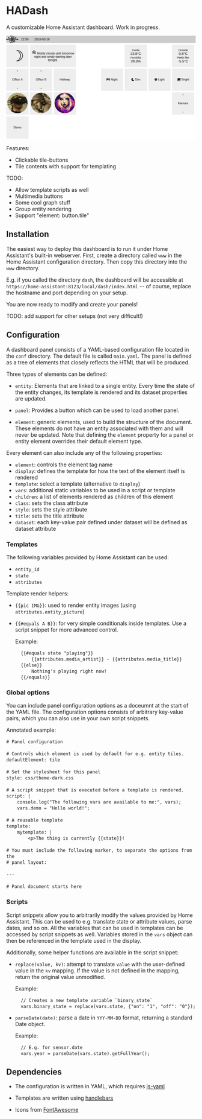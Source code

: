 # HADash

A customizable Home Assistant dashboard.
Work in progress.

![Screenshot](https://raw.githubusercontent.com/Bun/dash/assets/screenshots/simple-theme.png)

Features:

* Clickable tile-buttons
* Tile contents with support for templating

TODO:

* Allow template scripts as well
* Multimedia buttons
* Some cool graph stuff
* Group entity rendering
* Support "element: button.tile"


## Installation

The easiest way to deploy this dashboard is to run it under Home Assistant's
built-in webserver.
First, create a directory called `www` in the Home Assistant configuration
directory.
Then copy this directory into the `www` directory.

E.g. if you called the directory `dash`, the dashboard will be accessible
at `https://home-assistant:8123/local/dash/index.html` -- of course, replace
the hostname and port depending on your setup.

You are now ready to modify and create your panels!

TODO: add support for other setups (not very difficult!)


## Configuration

A dashboard panel consists of a YAML-based configuration file located in the
`conf` directory. The default file is called `main.yaml`.
The panel is defined as a tree of elements that closely reflects the HTML
that will be produced.

Three types of elements can be defined:

* `entity`: Elements that are linked to a single entity. Every time the state
  of the entity changes, its template is rendered and its dataset properties
  are updated.

* `panel`: Provides a button which can be used to load another panel.

* `element`: generic elements, used to build the structure of the document.
  These elements do not have an entity associated with them and will never be
  updated.
  Note that defining the `element` property for a panel or entity element
  overrides their default element type.

Every element can also include any of the following properties:

* `element`: controls the element tag name
* `display`: defines the template for how the text of the element itself is
  rendered
* `template`: select a template (alternative to `display`)
* `vars`: additional static variables to be used in a script or template
* `children`: a list of elements rendered as children of this element
* `class`: sets the class attribute
* `style`: sets the style attribute
* `title`: sets the title attribute
* `dataset`: each key-value pair defined under dataset will be defined as
  dataset attribute



### Templates

The following variables provided by Home Assistant can be used:

* `entity_id`
* `state`
* `attributes`

Template render helpers:

* `{{pic IMG}}`: used to render entity images (using
  `attributes.entity_picture`)

* `{{#equals A B}}`: for very simple conditionals inside templates. Use a
  script snippet for more advanced control.

  Example:

        {{#equals state "playing"}}
            {{attributes.media_artist}} - {{attributes.media_title}}
        {{else}}
            Nothing's playing right now!
        {{/equals}}



### Global options

You can include panel configuration options as a doceumnt at the start of the
YAML file.
The configuration options consists of arbitrary key-value pairs, which you can
also use in your own script snippets.

Annotated example:

    # Panel configuration

    # Controls which element is used by default for e.g. entity tiles.
    defaultElement: tile

    # Set the stylesheet for this panel
    style: css/theme-dark.css

    # A script snippet that is executed before a template is rendered.
    script: |
        console.log("The following vars are available to me:", vars);
        vars.demo = "Hello world!";

    # A reusable template
    template:
        mytemplate: |
            <p>The thing is currently {{state}}!

    # You must include the following marker, to separate the options from the
    # panel layout:

    ---

    # Panel document starts here


### Scripts

Script snippets allow you to arbitrarily modify the values provided by Home
Assistant. This can be used to e.g. translate state or attribute values, parse
dates, and so on.
All the variables that can be used in templates can be accessed by script
snippets as well.
Variables stored in the `vars` object can then be referenced in the template
used in the display.

Additionally, some helper functions are available in the script snippet:

* `replace(value, kv)`: attempt to translate `value` with the user-defined
  value in the `kv` mapping. If the value is not defined in the mapping, return
  the original value unmodified.

  Example:

        // Creates a new template variable `binary_state`
        vars.binary_state = replace(vars.state, {"on": "1", "off": "0"});

* `parseDate(date)`: parse a date in `YYY-MM-DD` format, returning a standard
  Date object.

  Example:

        // E.g. for sensor.date
        vars.year = parseDate(vars.state).getFullYear();



## Dependencies

* The configuration is written in YAML, which requires
  [js-yaml](https://github.com/nodeca/js-yaml)

* Templates are written using [handlebars](https://handlebarsjs.com/)

* Icons from [FontAwesome](https://fontawesome.com/)
